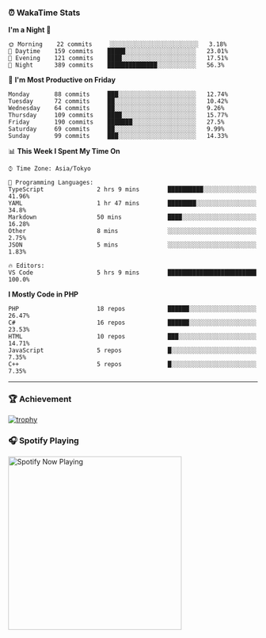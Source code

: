 ### ⏰ WakaTime Stats


<!--START_SECTION:waka-->
**I'm a Night 🦉** 

```text
🌞 Morning    22 commits     ░░░░░░░░░░░░░░░░░░░░░░░░░   3.18% 
🌆 Daytime    159 commits    █████░░░░░░░░░░░░░░░░░░░░   23.01% 
🌃 Evening    121 commits    ████░░░░░░░░░░░░░░░░░░░░░   17.51% 
🌙 Night      389 commits    ██████████████░░░░░░░░░░░   56.3%

```
📅 **I'm Most Productive on Friday** 

```text
Monday       88 commits     ███░░░░░░░░░░░░░░░░░░░░░░   12.74% 
Tuesday      72 commits     ██░░░░░░░░░░░░░░░░░░░░░░░   10.42% 
Wednesday    64 commits     ██░░░░░░░░░░░░░░░░░░░░░░░   9.26% 
Thursday     109 commits    ████░░░░░░░░░░░░░░░░░░░░░   15.77% 
Friday       190 commits    ███████░░░░░░░░░░░░░░░░░░   27.5% 
Saturday     69 commits     ██░░░░░░░░░░░░░░░░░░░░░░░   9.99% 
Sunday       99 commits     ███░░░░░░░░░░░░░░░░░░░░░░   14.33%

```


📊 **This Week I Spent My Time On** 

```text
⌚︎ Time Zone: Asia/Tokyo

💬 Programming Languages: 
TypeScript               2 hrs 9 mins        ██████████░░░░░░░░░░░░░░░   41.96% 
YAML                     1 hr 47 mins        ████████░░░░░░░░░░░░░░░░░   34.8% 
Markdown                 50 mins             ████░░░░░░░░░░░░░░░░░░░░░   16.28% 
Other                    8 mins              ░░░░░░░░░░░░░░░░░░░░░░░░░   2.75% 
JSON                     5 mins              ░░░░░░░░░░░░░░░░░░░░░░░░░   1.83%

🔥 Editors: 
VS Code                  5 hrs 9 mins        █████████████████████████   100.0%

```

**I Mostly Code in PHP** 

```text
PHP                      18 repos            ██████░░░░░░░░░░░░░░░░░░░   26.47% 
C#                       16 repos            ██████░░░░░░░░░░░░░░░░░░░   23.53% 
HTML                     10 repos            ███░░░░░░░░░░░░░░░░░░░░░░   14.71% 
JavaScript               5 repos             █░░░░░░░░░░░░░░░░░░░░░░░░   7.35% 
C++                      5 repos             █░░░░░░░░░░░░░░░░░░░░░░░░   7.35%

```



<!--END_SECTION:waka-->

---

### 🏆 Achievement

[![trophy](https://github-profile-trophy.vercel.app/?username=Slime-hatena&theme=flat&no-bg=true&no-frame=true&column=8)](https://github.com/ryo-ma/github-profile-trophy)

### 🎧 Spotify Playing

[<img src="https://spotify-now-playing-slime-hatena.vercel.app/api/spotify-playing" alt="Spotify Now Playing" width="350" />](https://open.spotify.com/user/slime_hatena)

<!--
**Slime-hatena/Slime-hatena** is a ✨ _special_ ✨ repository because its `README.md` (this file) appears on your GitHub profile.

Here are some ideas to get you started:

- 🔭 I’m currently working on ...
- 🌱 I’m currently learning ...
- 👯 I’m looking to collaborate on ...
- 🤔 I’m looking for help with ...
- 💬 Ask me about ...
- 📫 How to reach me: ...
- 😄 Pronouns: ...
- ⚡ Fun fact: ...
-->
